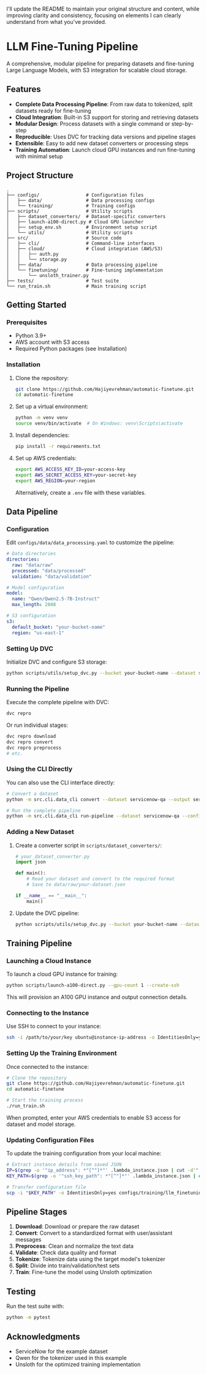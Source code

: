 I'll update the README to maintain your original structure and content, while improving clarity and consistency, focusing on elements I can clearly understand from what you've provided.

# LLM Fine-Tuning Pipeline

A comprehensive, modular pipeline for preparing datasets and fine-tuning Large Language Models, with S3 integration for scalable cloud storage.

## Features

- **Complete Data Processing Pipeline**: From raw data to tokenized, split datasets ready for fine-tuning
- **Cloud Integration**: Built-in S3 support for storing and retrieving datasets
- **Modular Design**: Process datasets with a single command or step-by-step
- **Reproducible**: Uses DVC for tracking data versions and pipeline stages
- **Extensible**: Easy to add new dataset converters or processing steps
- **Training Automation**: Launch cloud GPU instances and run fine-tuning with minimal setup

## Project Structure

```
.
├── configs/                 # Configuration files
│   ├── data/                # Data processing configs
│   └── training/            # Training configs
├── scripts/                 # Utility scripts
│   ├── dataset_converters/  # Dataset-specific converters
│   ├── launch-a100-direct.py # Cloud GPU launcher
│   ├── setup_env.sh         # Environment setup script 
│   └── utils/               # Utility scripts
├── src/                     # Source code
│   ├── cli/                 # Command-line interfaces
│   ├── cloud/               # Cloud integration (AWS/S3)
│   │   ├── auth.py
│   │   └── storage.py
│   ├── data/                # Data processing pipeline
│   └── finetuning/          # Fine-tuning implementation
│       └── unsloth_trainer.py
├── tests/                   # Test suite
└── run_train.sh             # Main training script
```

## Getting Started

### Prerequisites

- Python 3.9+
- AWS account with S3 access
- Required Python packages (see Installation)

### Installation

1. Clone the repository:
   ```bash
   git clone https://github.com/Hajiyevrehman/automatic-finetune.git
   cd automatic-finetune
   ```

2. Set up a virtual environment:
   ```bash
   python -m venv venv
   source venv/bin/activate  # On Windows: venv\Scripts\activate
   ```

3. Install dependencies:
   ```bash
   pip install -r requirements.txt
   ```

4. Set up AWS credentials:
   ```bash
   export AWS_ACCESS_KEY_ID=your-access-key
   export AWS_SECRET_ACCESS_KEY=your-secret-key
   export AWS_REGION=your-region
   ```

   Alternatively, create a `.env` file with these variables.

## Data Pipeline

### Configuration

Edit `configs/data/data_processing.yaml` to customize the pipeline:

```yaml
# Data directories
directories:
  raw: "data/raw"
  processed: "data/processed"
  validation: "data/validation"

# Model configuration
model:
  name: "Qwen/Qwen2.5-7B-Instruct"
  max_length: 2048

# S3 configuration
s3:
  default_bucket: "your-bucket-name"
  region: "us-east-1"
```

### Setting Up DVC

Initialize DVC and configure S3 storage:

```bash
python scripts/utils/setup_dvc.py --bucket your-bucket-name --dataset servicenow-qa --init
```

### Running the Pipeline

Execute the complete pipeline with DVC:

```bash
dvc repro
```

Or run individual stages:

```bash
dvc repro download
dvc repro convert
dvc repro preprocess
# etc.
```

### Using the CLI Directly

You can also use the CLI interface directly:

```bash
# Convert a dataset
python -m src.cli.data_cli convert --dataset servicenow-qa --output servicenow-qa_converted --config configs/data/data_processing.yaml

# Run the complete pipeline
python -m src.cli.data_cli run-pipeline --dataset servicenow-qa --config configs/data/data_processing.yaml
```

### Adding a New Dataset

1. Create a converter script in `scripts/dataset_converters/`:
   ```python
   # your_dataset_converter.py
   import json

   def main():
       # Read your dataset and convert to the required format
       # Save to data/raw/your-dataset.json

   if __name__ == "__main__":
       main()
   ```

2. Update the DVC pipeline:
   ```bash
   python scripts/utils/setup_dvc.py --bucket your-bucket-name --dataset your-dataset-name
   ```

## Training Pipeline

### Launching a Cloud Instance

To launch a cloud GPU instance for training:

```bash
python scripts/launch-a100-direct.py --gpu-count 1 --create-ssh
```

This will provision an A100 GPU instance and output connection details.

### Connecting to the Instance

Use SSH to connect to your instance:

```bash
ssh -i /path/to/your/key ubuntu@instance-ip-address -o IdentitiesOnly=yes
```

### Setting Up the Training Environment

Once connected to the instance:

```bash
# Clone the repository
git clone https://github.com/Hajiyevrehman/automatic-finetune.git
cd automatic-finetune

# Start the training process
./run_train.sh
```

When prompted, enter your AWS credentials to enable S3 access for dataset and model storage.

### Updating Configuration Files

To update the training configuration from your local machine:

```bash
# Extract instance details from saved JSON
IP=$(grep -o '"ip_address": *"[^"]*"' .lambda_instance.json | cut -d'"' -f4)
KEY_PATH=$(grep -o '"ssh_key_path": *"[^"]*"' .lambda_instance.json | cut -d'"' -f4)

# Transfer configuration file
scp -i "$KEY_PATH" -o IdentitiesOnly=yes configs/training/llm_finetuning.yaml ubuntu@$IP:~/automatic-finetune/configs/training/llm_finetuning.yaml
```

## Pipeline Stages

1. **Download**: Download or prepare the raw dataset
2. **Convert**: Convert to a standardized format with user/assistant messages
3. **Preprocess**: Clean and normalize the text data
4. **Validate**: Check data quality and format
5. **Tokenize**: Tokenize data using the target model's tokenizer
6. **Split**: Divide into train/validation/test sets
7. **Train**: Fine-tune the model using Unsloth optimization

## Testing

Run the test suite with:

```bash
python -m pytest
```

## Acknowledgments

- ServiceNow for the example dataset
- Qwen for the tokenizer used in this example
- Unsloth for the optimized training implementation